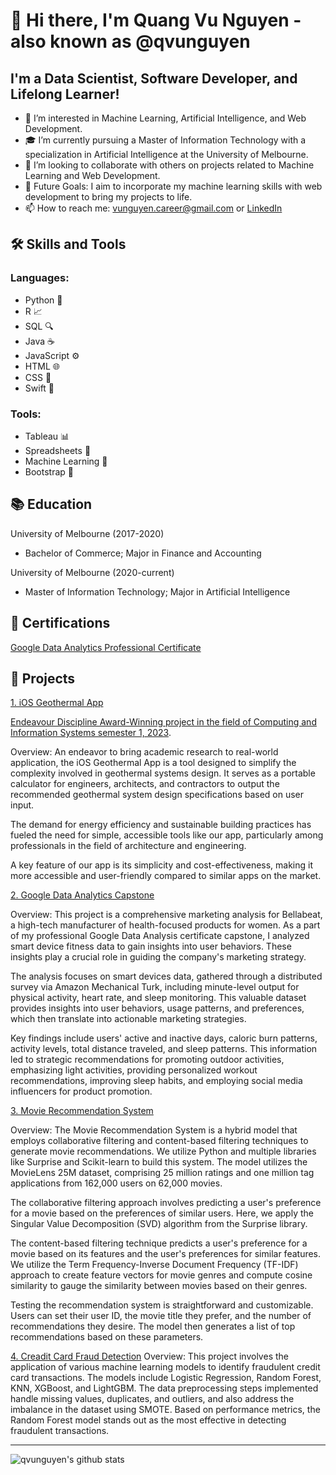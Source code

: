# 👋 Hi there, I'm Quang Vu Nguyen - also known as @qvunguyen 

## I'm a Data Scientist, Software Developer, and Lifelong Learner!

- 👀 I’m interested in Machine Learning, Artificial Intelligence, and Web Development.
- 🎓 I’m currently pursuing a Master of Information Technology with a specialization in Artificial Intelligence at the University of Melbourne.
- 👯 I’m looking to collaborate with others on projects related to Machine Learning and Web Development.
- 🥅 Future Goals: I aim to incorporate my machine learning skills with web development to bring my projects to life.
- 📫 How to reach me: vunguyen.career@gmail.com or [LinkedIn](https://www.linkedin.com/in/vu-nguyen-7105231a5/)

## 🛠️ Skills and Tools

### Languages:
- Python 🐍
- R 📈
- SQL 🔍
- Java ☕
- JavaScript ⚙️
- HTML 🌐
- CSS 🎨
- Swift 🦉

### Tools:
- Tableau 📊
- Spreadsheets 📑
- Machine Learning 🤖
- Bootstrap 🚀


## 📚 Education
University of Melbourne (2017-2020) 
- Bachelor of Commerce; Major in Finance and Accounting

University of Melbourne (2020-current) 
- Master of Information Technology; Major in Artificial Intelligence

## 🏅 Certifications
[Google Data Analytics Professional Certificate](https://www.coursera.org/account/accomplishments/specialization/certificate/XYPHJZKXS4M4)

## 📂 Projects
[1. iOS Geothermal App](https://apps.apple.com/app/geosys-calculator/id6449222772)

[Endeavour Discipline Award-Winning project in the field of Computing and Information Systems semester 1, 2023](https://endeavour.unimelb.edu.au/students/endeavour-awards-night).

Overview: An endeavor to bring academic research to real-world application, the iOS Geothermal App is a tool designed to simplify the complexity involved in geothermal systems design. It serves as a portable calculator for engineers, architects, and contractors to output the recommended geothermal system design specifications based on user input.

The demand for energy efficiency and sustainable building practices has fueled the need for simple, accessible tools like our app, particularly among professionals in the field of architecture and engineering. 

A key feature of our app is its simplicity and cost-effectiveness, making it more accessible and user-friendly compared to similar apps on the market.

[2. Google Data Analytics Capstone](https://github.com/qvunguyen/google_data_analyst_capstone)

Overview: This project is a comprehensive marketing analysis for Bellabeat, a high-tech manufacturer of health-focused products for women. As a part of my professional Google Data Analysis certificate capstone, I analyzed smart device fitness data to gain insights into user behaviors. These insights play a crucial role in guiding the company's marketing strategy.

The analysis focuses on smart devices data, gathered through a distributed survey via Amazon Mechanical Turk, including minute-level output for physical activity, heart rate, and sleep monitoring. This valuable dataset provides insights into user behaviors, usage patterns, and preferences, which then translate into actionable marketing strategies.

Key findings include users' active and inactive days, caloric burn patterns, activity levels, total distance traveled, and sleep patterns. This information led to strategic recommendations for promoting outdoor activities, emphasizing light activities, providing personalized workout recommendations, improving sleep habits, and employing social media influencers for product promotion.

[3. Movie Recommendation System](https://github.com/qvunguyen/movie-recommendation-system)

Overview:
The Movie Recommendation System is a hybrid model that employs collaborative filtering and content-based filtering techniques to generate movie recommendations. We utilize Python and multiple libraries like Surprise and Scikit-learn to build this system. The model utilizes the MovieLens 25M dataset, comprising 25 million ratings and one million tag applications from 162,000 users on 62,000 movies.

The collaborative filtering approach involves predicting a user's preference for a movie based on the preferences of similar users. Here, we apply the Singular Value Decomposition (SVD) algorithm from the Surprise library.

The content-based filtering technique predicts a user's preference for a movie based on its features and the user's preferences for similar features. We utilize the Term Frequency-Inverse Document Frequency (TF-IDF) approach to create feature vectors for movie genres and compute cosine similarity to gauge the similarity between movies based on their genres.

Testing the recommendation system is straightforward and customizable. Users can set their user ID, the movie title they prefer, and the number of recommendations they desire. The model then generates a list of top recommendations based on these parameters.

[4. Creadit Card Fraud Detection](https://github.com/qvunguyen/credit-card-fraud-detection)
Overview: This project involves the application of various machine learning models to identify fraudulent credit card transactions. The models include Logistic Regression, Random Forest, KNN, XGBoost, and LightGBM. The data preprocessing steps implemented handle missing values, duplicates, and outliers, and also address the imbalance in the dataset using SMOTE. Based on performance metrics, the Random Forest model stands out as the most effective in detecting fraudulent transactions.

---

![qvunguyen's github stats](https://github-readme-stats.vercel.app/api?username=qvunguyen&show_icons=true&hide_border=true)

<!---
qvunguyen/qvunguyen is a ✨ special ✨ repository because its `README.md` (this file) appears on your GitHub profile.
You can click the Preview link to take a look at your changes.
--->

